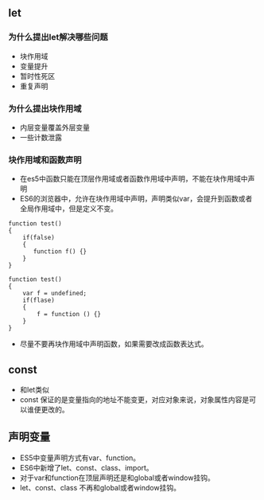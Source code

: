 ## let
### 为什么提出let解决哪些问题
- 块作用域
- 变量提升
- 暂时性死区
- 重复声明
### 为什么提出块作用域
- 内层变量覆盖外层变量
- 一些计数泄露

### 块作用域和函数声明
- 在es5中函数只能在顶层作用域或者函数作用域中声明，不能在块作用域中声明
- ES6的浏览器中，允许在块作用域中声明，声明类似var，会提升到函数或者全局作用域中，但是定义不变。
```
function test()
{
    if(false)
    {
       function f() {}
    }
}

function test()
{
    var f = undefined;
    if(flase)
    {
        f = function () {}
    }
}

```
- 尽量不要再块作用域中声明函数，如果需要改成函数表达式。

## const
- 和let类似
- const 保证的是变量指向的地址不能变更，对应对象来说，对象属性内容是可以谁便更改的。

## 声明变量
- ES5中变量声明方式有var、function。
- ES6中新增了let、const、class、import。
- 对于var和function在顶层声明还是和global或者window挂钩。
- let、const、class 不再和global或者window挂钩。